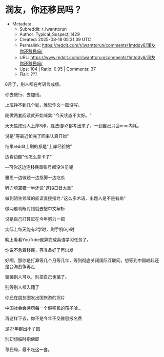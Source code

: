 # 润友，你还移民吗？

- Metadata:
  - Subreddit: r_iwanttorun
  - Author: Typical_Suspect_1429
  - Created: 2025-08-18 05:31:39 UTC
  - Permalink: https://reddit.com/r/iwanttorun/comments/1mtddy6/润友你还移民吗/
  - URL: https://www.reddit.com/r/iwanttorun/comments/1mtddy6/润友你还移民吗/
  - Ups: 104 | Ratio: 0.95 | Comments: 37
  - Flair: ???


8月了，别人都在考语言成绩。

你去旅行、去加班。

上班挣不到几个钱，雅思作文一篇没写。

刚做两套阅读就开始喊累:"今天状态不太好。"

天天焦虑别人上岸8炸，连法语b2都考出来了，一到自己只会emo内耗。

说是"等最近忙完了回来认真开始"

结果reddit上刷的都是"上岸经验帖"

边看边酸"他怎么拿卡了"

--可你这边连移民局账号都没注册呢

雅思一边做题一边抠脚一边吃瓜

听力填空错一半还说"这段口音太重"

做到陌生领域的阅读直接摆烂:"这么多术语，出题人是不是有病"

做两题判断对错就去搜中文解析

说是自己打算赶在今年努力一把

实际上每天能有2学时，刷手机6小时

晚上看看YouTube就算完成英语学习任务了。

你说不急着移民，等准备好了再出发

好啊，那你是打算等几个月等几年，等到彻底关闭国际互联网，想等到中国崛起还是台海战争再走

骗骗别人可以，别把自己也骗了。

别等别人都入籍了

你还在朋友圈发出国旅游的照片

中国社会会惩罚每一个假移民的孩子哈...

再这样下去，你不是今年不交雅思报名费

是27年都出不了国

别幻想临时抱佛脚

移民局，最不吃这一套。

